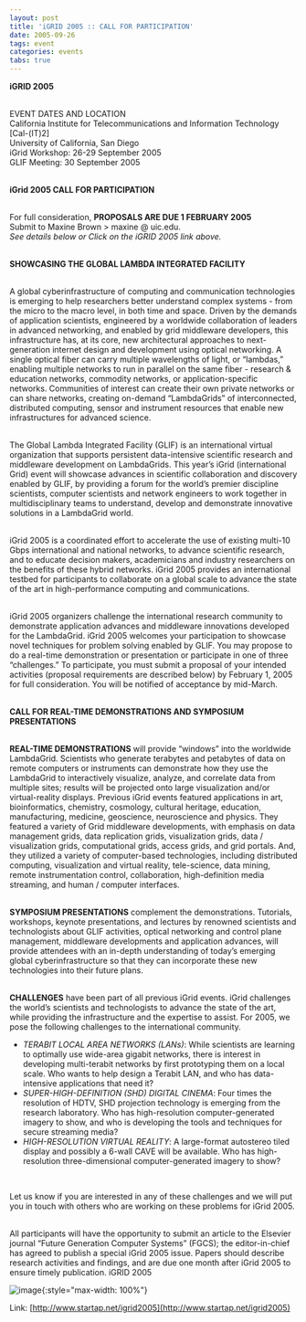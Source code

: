 ```yaml
---
layout: post
title: 'iGRID 2005 :: CALL FOR PARTICIPATION'
date: 2005-09-26
tags: event
categories: events
tabs: true
---
```


<strong>iGRID 2005</strong><br><br>

EVENT DATES AND LOCATION<br>
California Institute for Telecommunications and Information Technology [Cal-(IT)2]<br>
University of California, San Diego<br>
iGrid Workshop: 26-29 September 2005<br>
GLIF Meeting: 30 September 2005<br><br>

<strong>iGrid 2005 CALL FOR PARTICIPATION</strong><br><br>

For full consideration, <strong>PROPOSALS ARE DUE 1 FEBRUARY 2005</strong><br>
Submit to Maxine Brown &gt; maxine @ uic.edu.<br>
<em>See details below or Click on the  iGRID 2005 link above.</em><br><br>
 
<strong>SHOWCASING THE GLOBAL LAMBDA INTEGRATED FACILITY</strong><br><br>
 
A global cyberinfrastructure of computing and communication technologies is emerging to help researchers better understand complex systems - from the micro to the macro level, in both time and space. Driven by the demands of application scientists, engineered by a worldwide collaboration of leaders in advanced networking, and enabled by grid middleware developers, this infrastructure has, at its core, new architectural approaches to next-generation internet design and development using optical networking. A single optical fiber can carry multiple wavelengths of light, or &ldquo;lambdas,&rdquo; enabling multiple networks to run in parallel on the same fiber - research &amp; education networks, commodity networks, or application-specific networks. Communities of interest can create their own private networks or can share networks, creating on-demand &ldquo;LambdaGrids&rdquo; of interconnected, distributed computing, sensor and instrument resources that enable new infrastructures for advanced science.<br><br>

The Global Lambda Integrated Facility (GLIF) is an international virtual organization that supports persistent data-intensive scientific research and middleware development on LambdaGrids. This year&rsquo;s iGrid (international Grid) event will showcase advances in scientific collaboration and discovery enabled by GLIF, by providing a forum for the world&rsquo;s premier discipline scientists, computer scientists and network engineers to work together in multidisciplinary teams to understand, develop and demonstrate innovative solutions in a LambdaGrid world.<br><br>

iGrid 2005 is a coordinated effort to accelerate the use of existing multi-10 Gbps international and national networks, to advance scientific research, and to educate decision makers, academicians and industry researchers on the benefits of these hybrid networks. iGrid 2005 provides an international testbed for participants to collaborate on a global scale to advance the state of the art in high-performance computing and communications.<br><br>

iGrid 2005 organizers challenge the international research community to demonstrate application advances and middleware innovations developed for the LambdaGrid. iGrid 2005 welcomes your participation to showcase novel techniques for problem solving enabled by GLIF. You may propose to do a real-time demonstration or presentation or participate in one of three &ldquo;challenges.&rdquo; To participate, you must submit a proposal of your intended activities (proposal requirements are described below) by February 1, 2005 for full consideration. You will be notified of acceptance by mid-March.<br><br>
 
<strong>CALL FOR REAL-TIME DEMONSTRATIONS AND SYMPOSIUM PRESENTATIONS</strong><br><br>

<strong>REAL-TIME DEMONSTRATIONS</strong> will provide &ldquo;windows&rdquo; into the worldwide LambdaGrid. Scientists who generate terabytes and petabytes of data on remote computers or instruments can demonstrate how they use the LambdaGrid to interactively visualize, analyze, and correlate data from multiple sites; results will be projected onto large visualization and/or virtual-reality displays. Previous iGrid events featured applications in art, bioinformatics, chemistry, cosmology, cultural heritage, education, manufacturing, medicine, geoscience, neuroscience and physics. They featured a variety of Grid middleware developments, with emphasis on data management grids, data replication grids, visualization grids, data / visualization grids, computational grids, access grids, and grid portals. And, they utilized a variety of computer-based technologies, including distributed computing, visualization and virtual reality, tele-science, data mining, remote instrumentation control, collaboration, high-definition media streaming, and human / computer interfaces.<br><br>

<strong>SYMPOSIUM PRESENTATIONS</strong> complement the demonstrations. Tutorials, workshops, keynote presentations, and lectures by renowned scientists and technologists about GLIF activities, optical networking and control plane management, middleware developments and application advances, will provide attendees with an in-depth understanding of today&rsquo;s emerging global cyberinfrastructure so that they can incorporate these new technologies into their future plans.<br><br>

<strong>CHALLENGES</strong> have been part of all previous iGrid events. iGrid challenges the world&rsquo;s scientists and technologists to advance the state of the art, while providing the infrastructure and the expertise to assist. For 2005, we pose the following challenges to the international community.<br>
 <ul>
<li><em>TERABIT LOCAL AREA NETWORKS (LANs)</em>: While scientists are learning to optimally use wide-area gigabit networks, there is interest in developing multi-terabit networks by first prototyping them on a local scale. Who wants to help design a Terabit LAN, and who has data-intensive applications that need it?</li>
<li><em>SUPER-HIGH-DEFINITION (SHD) DIGITAL CINEMA</em>: Four times the resolution of HDTV, SHD projection technology is emerging from the research laboratory. Who has high-resolution computer-generated imagery to show, and who is developing the tools and techniques for secure streaming media?</li>
<li><em>HIGH-RESOLUTION VIRTUAL REALITY</em>: A large-format autostereo tiled display and possibly a 6-wall CAVE will be available. Who has high-resolution three-dimensional computer-generated imagery to show?</li>
</ul><br>

Let us know if you are interested in any of these challenges and we will put you in touch with others who are working on these problems for iGrid 2005.<br><br>

All participants will have the opportunity to submit an article to the Elsevier journal &ldquo;Future Generation Computer Systems&rdquo; (FGCS); the editor-in-chief has agreed to publish a special iGrid 2005 issue. Papers should describe research activities and findings, and are due one month after iGrid 2005 to ensure timely publication.
iGRID 2005

![image](https://www.evl.uic.edu/output/originals/igrid_logo_2005.jpg-srcw.jpg){:style="max-width: 100%"}


Link: [http://www.startap.net/igrid2005](http://www.startap.net/igrid2005)
